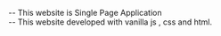 -- This website is Single Page Application<br>
-- This website developed with vanilla js , css and html.
